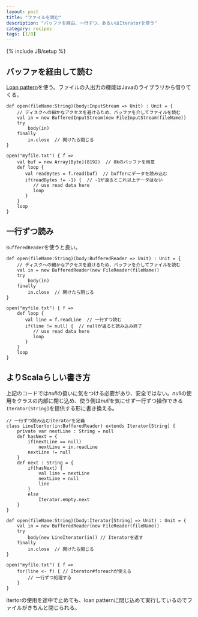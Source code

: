 ```yaml
---
layout: post
title: "ファイルを読む"
description: "バッファを経由、一行ずつ、あるいはIteratorを使う"
category: recipes
tags: [I/O]
---
```

{% include JB/setup %}

## バッファを経由して読む

[Loan pattern]({{BASE_PATH}}/recipes/2012/06/27/loan-pattern)を使う。ファイルの入出力の機能はJavaのライブラリから借りてくる。

	def open(fileName:String)(body:InputStream => Unit) : Unit = {
		// ディスクへの細かなアクセスを避けるため、バッファを介してファイルを読む
		val in = new BufferedInputStream(new FileInputStream(fileName))
		try
			body(in)
		finally 
			in.close  // 開けたら閉じる
	}
	
	open("myfile.txt") { f =>
		val buf = new Array[Byte](8192)  // 8kのバッファを用意
		def loop {
	       val readBytes = f.read(buf)  // bufferにデータを読み込む
		   if(readBytes != -1) {  // -1が返るとこれ以上データはない
		      // use read data here
			  loop  
	       }
		}
		loop
	}
	

## 一行ずつ読み

```BufferedReader```を使うと良い。

	def open(fileName:String)(body:BufferedReader => Unit) : Unit = {
		// ディスクへの細かなアクセスを避けるため、バッファを介してファイルを読む
		val in = new BufferedReader(new FileReader(fileName))
		try
			body(in)
		finally 
			in.close  // 開けたら閉じる
	}

	open("myfile.txt") { f =>
		def loop {
	       val line = f.readLine  // 一行ずつ読む
		   if(line != null) {  // nullが返ると読み込み終了
		      // use read data here
			  loop  
	       }
		}
		loop
	}


## よりScalaらしい書き方

上記のコードでは*null*の扱いに気をつける必要があり、安全ではない。*null*の使用をクラスの内部に閉じ込め、使う側は*null*を気にせず一行ずつ操作できる```Iterator[String]```を提供する形に書き換える。

	// 一行ずつ読み込むiteratorを定義
	class LineItertor(in:BufferedReader) extends Iterator[String] {
		private var nextLine : String = null
		def hasNext = {
			if(nextLine == null)
				nextLine = in.readLine
			nextLine != null
		}
		def next : String = {
			if(hasNext) {
				val line = nextLine
				nextLine = null
				line
			}
			else
				Iterator.empty.next
		}
	}

	def open(fileName:String)(body:Iterator[String] => Unit) : Unit = {
		val in = new BufferedReader(new FileReader(fileName))
		try
			body(new LineIterator(in)) // Iteratorを返す
		finally 
			in.close  // 開けたら閉じる
	}

	open("myfile.txt") { f =>
		for(line <- f) { // Iterator#foreachが使える
			// 一行ずつ処理する
		}
	}

Itertorの使用を途中で止めても、loan patternに閉じ込めて実行しているのでファイルがきちんと閉じられる。
